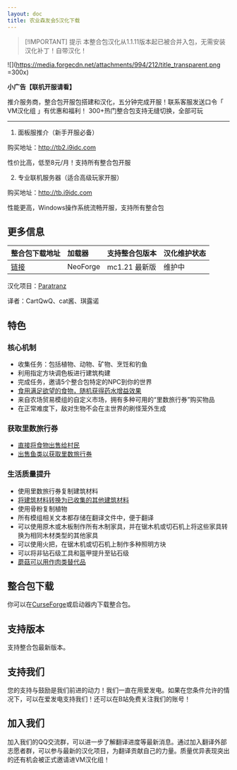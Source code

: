 ```yaml
---
layout: doc
title: 农业森友会5汉化下载
---
```


> [!IMPORTANT] 提示
> 本整合包汉化从1.1.11版本起已被合并入包，无需安装汉化补丁！自带汉化！

![](https://media.forgecdn.net/attachments/994/212/title_transparent.png =300x)

**小广告【联机开服请看】**

推介服务商，整合包开服包搭建和汉化，五分钟完成开服！联系客服发送口令「 VM汉化组 」有优惠和福利！
300+热门整合包支持无缝切换，全部可玩

---

1. 面板服推介（新手开服必备）

购买地址：<http://tb2.i9idc.com>

性价比高，低至8元/月！支持所有整合包开服

2. 专业联机服务器（适合高级玩家开服）

购买地址：<http://tb.i9idc.com>

性能更高，Windows操作系统流畅开服，支持所有整合包

<DownloadLinks :methods="[
  { id: 'curseforge', text: '下载整合包', icon: '/imgs/svg/curseforge.svg', link: 'https://www.curseforge.com/minecraft/modpacks/farming-crossing-5-made-to-order' },
  { id: 'vm', text: '整合包wiki（英文）', icon: '/imgs/logo/logo_64.png', link: '/modpacks/fc5-wiki/' },
  { id: 'curseforge', text: 'i18n自动汉化更新模组', icon: '/imgs/svg/curseforge.svg', link: 'https://www.curseforge.com/minecraft/mc-mods/i18nupdatemod/download/5841609' }
]" />

## 更多信息

| 整合包下载地址                                                                         | 加载器   | 支持整合包版本 | 汉化维护状态 |
| :------------------------------------------------------------------------------------- | :------- | :------------- | :----------- |
| [链接](https://www.curseforge.com/minecraft/modpacks/farming-crossing-5-made-to-order) | NeoForge | mc1.21 最新版  | 维护中       |

汉化项目：[Paratranz](https://paratranz.cn/projects/12586)

译者：CartQwQ、cat酱、琪露诺

## 特色

### 核心机制

- 收集任务：包括植物、动物、矿物、烹饪和钓鱼
- 利用指定方块调色板进行建筑构建
- 完成任务，邀请5个整合包特定的NPC到你的世界
- [食用满足欲望的食物，随机获得药水增益效果](/modpacks/fc5-wiki/)
- 来自农场贸易模组的自定义市场，拥有多种可用的“里数旅行券”购买物品
- 在正常难度下，敌对生物不会在主世界的刷怪笼外生成

### 获取里数旅行券

- [直接将食物出售给村民](/modpacks/fc5-wiki/tickets#cooking)
- [出售鱼类以获取里数旅行券](/modpacks/fc5-wiki/tickets#fishing)

### 生活质量提升

- 使用里数旅行券复制建筑材料
- [将建筑材料转换为已收集的其他建筑材料](/modpacks/fc5-wiki/features#Building-Material-Exchange-with-Ren)
- 使用骨粉复制植物
- 所有模组相关文本都存储在翻译文件中，便于翻译
- 可以使用原木或木板制作所有木制家具，并在锯木机或切石机上将这些家具转换为相同木材类型的其他家具
- 可以使用火把，在锯木机或切石机上制作多种照明方块
- 可以将非钻石级工具和盔甲提升至钻石级
- [蘑菇可以用作肉类替代品](/modpacks/fc5-wiki/features#Mushroom-as-meat-replacement)

## 整合包下载

你可以在[CurseForge](https://www.curseforge.com/minecraft/modpacks/farming-crossing-5-made-to-order)或启动器内下载整合包。

## 支持版本

支持整合包最新版本。

## 支持我们

您的支持与鼓励是我们前进的动力！我们一直在用爱发电。如果在您条件允许的情况下，可以在爱发电支持我们！还可以在B站免费关注我们的账号！

## 加入我们

加入我们的QQ交流群，可以进一步了解翻译进度等最新消息。通过加入翻译外部志愿者群，可以参与最新的汉化项目，为翻译贡献自己的力量。质量优异表现突出的还有机会被正式邀请进VM汉化组！
